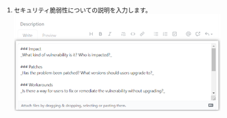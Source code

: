 1. セキュリティ脆弱性についての説明を入力します。 ![セキュリティアドバイザリの脆弱性の説明](/assets/images/help/security/security-advisory-description.png)
